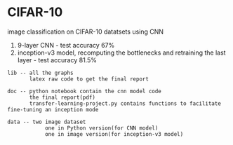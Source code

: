 # CIFAR-10
image classification on CIFAR-10 datatsets using CNN
1. 9-layer CNN - test accuracy 67%
2. inception-v3 model, recomputing the bottlenecks and retraining the last layer - test accuracy 81.5%

```
lib -- all the graphs 
       latex raw code to get the final report
       
doc -- python notebook contain the cnn model code
       the final report(pdf)
       transfer-learning-project.py contains functions to facilitate fine-tuning an inception mode
       
data -- two image dataset
            one in Python version(for CNN model)
            one in image version(for inception-v3 model)
```
